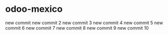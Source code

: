 odoo-mexico
===========
new commit
new commit 2
new commit 3
new commit 4
new commit 5
new commit 6
new commit 7
new commit 8
new commit 9
new commit 10
